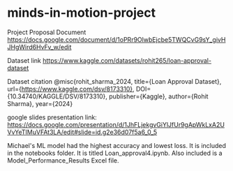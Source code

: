 # minds-in-motion-project

Project Proposal Document
https://docs.google.com/document/d/1oPRr9OlwbEjcbe5TWQCvG9sY_givHJHgWird6HvFv_w/edit

Dataset link
 https://www.kaggle.com/datasets/rohit265/loan-approval-dataset

Dataset citation
@misc{rohit_sharma_2024,
	title={Loan Approval Dataset},
	url={https://www.kaggle.com/dsv/8173310},
	DOI={10.34740/KAGGLE/DSV/8173310},
	publisher={Kaggle},
	author={Rohit Sharma},
	year={2024}

google slides presentation link:  https://docs.google.com/presentation/d/1JhFLjekgvGiYlJfUr9gApWkLxA2UVvYeTIMuVFAt3LA/edit#slide=id.g2e36d07f5a6_0_5

Michael's ML model had the highest accuracy and lowest loss.  It is included in the notebooks folder.  It is titled Loan_approval4.ipynb.  Also included is a Model_Performance_Results Excel file.
